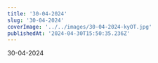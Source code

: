 ```yaml
---
title: '30-04-2024'
slug: '30-04-2024'
coverImage: '../../images/30-04-2024-kyOT.jpg'
publishedAt: '2024-04-30T15:50:35.236Z'
---
```


30-04-2024